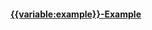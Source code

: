  <h4><a href='https://simplifier.net/guide/UK-Core-Implementation-Guide-STU3-Sequence/Home/Examples/Profile-Examples/Example-{{variable:example}}.page.md?version=current' target="_blank">{{variable:example}}-Example</a></h4>
